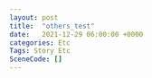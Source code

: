 ```yaml
---
layout: post
title:  "others_test"
date:   2021-12-29 06:00:00 +0000
categories: Etc
Tags: Story Etc
SceneCode: []
---
```

